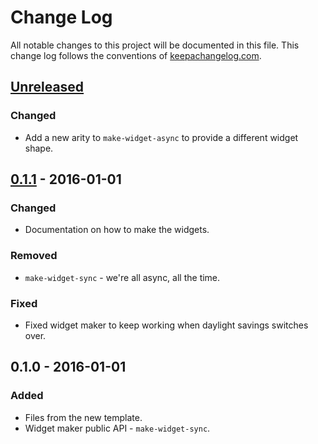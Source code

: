# Change Log
All notable changes to this project will be documented in this file. This change log follows the conventions of [keepachangelog.com](http://keepachangelog.com/).

## [Unreleased][unreleased]
### Changed
- Add a new arity to `make-widget-async` to provide a different widget shape.

## [0.1.1] - 2016-01-01
### Changed
- Documentation on how to make the widgets.

### Removed
- `make-widget-sync` - we're all async, all the time.

### Fixed
- Fixed widget maker to keep working when daylight savings switches over.

## 0.1.0 - 2016-01-01
### Added
- Files from the new template.
- Widget maker public API - `make-widget-sync`.

[unreleased]: https://github.com/your-name/aoc-day3/compare/0.1.1...HEAD
[0.1.1]: https://github.com/your-name/aoc-day3/compare/0.1.0...0.1.1

